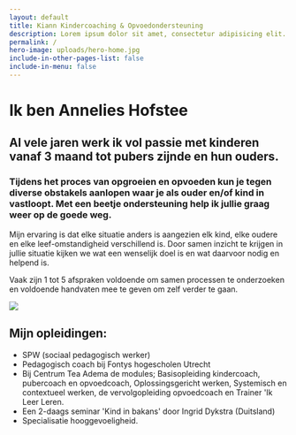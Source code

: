 ```yaml
---
layout: default
title: Kiann Kindercoaching & Opvoedondersteuning
description: Lorem ipsum dolor sit amet, consectetur adipisicing elit. Aliquam, perspiciatis fugiat corporis accusantium dolor quibusdam mollitia eaque est alias, quod cupiditate laudantium explicabo maiores quia doloremque tempora enim quo nesciunt!
permalink: /
hero-image: uploads/hero-home.jpg
include-in-other-pages-list: false
include-in-menu: false
---
```

# Ik ben Annelies Hofstee

## Al vele jaren werk ik vol passie met kinderen vanaf 3 maand tot pubers zijnde en hun ouders.

### Tijdens het proces van opgroeien en opvoeden kun je tegen diverse obstakels aanlopen waar je als ouder en/of kind in vastloopt. Met een beetje ondersteuning help ik jullie graag weer op de goede weg.

Mijn ervaring is dat elke situatie anders is aangezien elk kind, elke oudere en elke leef-omstandigheid verschillend is. Door samen inzicht te krijgen in jullie situatie kijken we wat een wenselijk doel is en wat daarvoor nodig en helpend is.

Vaak zijn 1 tot 5 afspraken voldoende om samen processen te onderzoeken en voldoende handvaten mee te geven om zelf verder te gaan.

![](/uploads/kluwen-poppetjes.svg)

## Mijn opleidingen:

- SPW (sociaal pedagogisch werker)
- Pedagogisch coach bij Fontys hogescholen Utrecht
- Bij Centrum Tea Adema de modules; Basisopleiding kindercoach, pubercoach en opvoedcoach, Oplossingsgericht werken, Systemisch en contextueel werken, de vervolgopleiding opvoedcoach en Trainer 'Ik Leer Leren.
- Een 2-daags seminar 'Kind in bakans' door Ingrid Dykstra (Duitsland)
- Specialisatie hooggevoeligheid.
